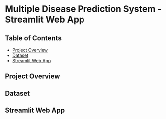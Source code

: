 # Multiple Disease Prediction System - Streamlit Web App

## Table of Contents
- [Project Overview](#project-overview)
- [Dataset](#dataset)
- [Streamlit Web App](#streamlit-web-app)

## Project Overview

## Dataset

## Streamlit Web App
